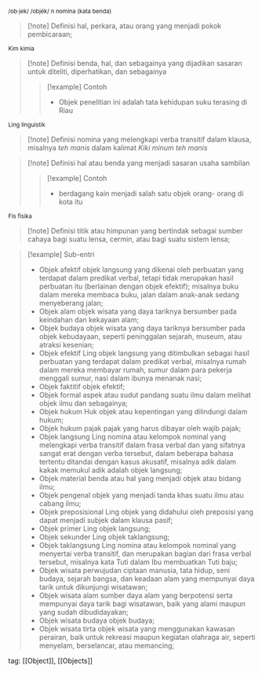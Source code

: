 <small>/ob·jek/ /objék/ n nomina (kata benda)</small>
>[!note] Definisi
> hal, perkara, atau orang yang menjadi pokok pembicaraan;

<small>Kim kimia</small>
>[!note] Definisi
> benda, hal, dan sebagainya yang dijadikan sasaran untuk diteliti, diperhatikan, dan sebagainya
> > [!example] Contoh
> > - Objek penelitian ini adalah tata kehidupan suku terasing di Riau

<small>Ling linguistik</small>
>[!note] Definisi
> nomina yang melengkapi verba transitif dalam klausa, misalnya _teh manis_ dalam kalimat _Kiki minum teh manis_

>[!note] Definisi
> hal atau benda yang menjadi sasaran usaha sambilan
> > [!example] Contoh
> > - berdagang kain menjadi salah satu objek orang- orang di kota itu

<small>Fis fisika</small>
>[!note] Definisi
> titik atau himpunan yang bertindak sebagai sumber cahaya bagi suatu lensa, cermin, atau bagi suatu sistem lensa;


>[!example] Sub-entri
>- Objek afektif 
>  objek langsung yang dikenai oleh perbuatan yang terdapat dalam predikat verbal, tetapi tidak merupakan hasil perbuatan itu (berlainan dengan objek efektif); misalnya buku dalam mereka membaca buku, jalan dalam anak-anak sedang menyeberang jalan;
>- Objek alam 
>  objek wisata yang daya tariknya bersumber pada keindahan dan kekayaan alam;
>- Objek budaya 
>  objek wisata yang daya tariknya bersumber pada objek kebudayaan, seperti peninggalan sejarah, museum, atau atraksi kesenian;
>- Objek efektif 
>  Ling 
>  objek langsung yang ditimbulkan sebagai hasil perbuatan yang terdapat dalam predikat verbal, misalnya rumah dalam mereka membayar rumah, sumur dalam para pekerja menggali sumur, nasi dalam ibunya menanak nasi;
>- Objek faktitif 
>  objek efektif;
>- Objek formal 
>  aspek atau sudut pandang suatu ilmu dalam melihat objek ilmu dan sebagainya;
>- Objek hukum 
>  Huk 
>  objek atau kepentingan yang dilindungi dalam hukum;
>- Objek hukum pajak 
>  pajak yang harus dibayar oleh wajib pajak;
>- Objek langsung 
>  Ling 
>  nomina atau kelompok nominal yang melengkapi verba transitif dalam frasa verbal dan yang sifatnya sangat erat dengan verba tersebut, dalam beberapa bahasa tertentu ditandai dengan kasus akusatif, misalnya adik dalam kakak memukul adik adalah objek langsung;
>- Objek material 
>  benda atau hal yang menjadi objek atau bidang ilmu;
>- Objek pengenal 
>  objek yang menjadi tanda khas suatu ilmu atau cabang ilmu;
>- Objek preposisional 
>  Ling 
>  objek yang didahului oleh preposisi yang dapat menjadi subjek dalam klausa pasif;
>- Objek primer 
>  Ling 
>  objek langsung;
>- Objek sekunder 
>  Ling 
>  objek taklangsung;
>- Objek taklangsung 
>  Ling 
>  nomina atau kelompok nominal yang menyertai verba transitif, dan merupakan bagian dari frasa verbal tersebut, misalnya kata Tuti dalam Ibu membuatkan Tuti baju;
>- Objek wisata 
>  perwujudan ciptaan manusia, tata hidup, seni budaya, sejarah bangsa, dan keadaan alam yang mempunyai daya tarik untuk dikunjungi wisatawan;
>- Objek wisata alam 
>  sumber daya alam yang berpotensi serta mempunyai daya tarik bagi wisatawan, baik yang alami maupun yang sudah dibudidayakan;
>- Objek wisata budaya 
>  objek budaya;
>- Objek wisata tirta 
>  objek wisata yang menggunakan kawasan perairan, baik untuk rekreasi maupun kegiatan olahraga air, seperti menyelam, berselancar, atau memancing;

tag: [[Object]], [[Objects]]